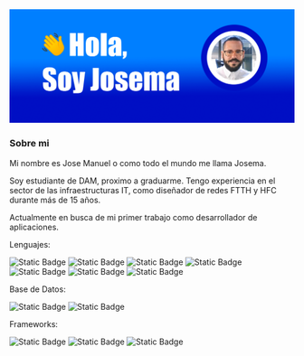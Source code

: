<img src="./img/1707132967682kk96cnqg.png"/>

### Sobre mi
Mi nombre es Jose Manuel o como todo el mundo me llama Josema.

Soy estudiante de DAM, proximo a graduarme. Tengo experiencia en el sector de las infraestructuras IT, como diseñador de redes FTTH y HFC durante más de 15 años. 

Actualmente en busca de mi primer trabajo como desarrollador de aplicaciones.

Lenguajes:

![Static Badge](https://img.shields.io/badge/Python-blue)
![Static Badge](https://img.shields.io/badge/Java-orange)
![Static Badge](https://img.shields.io/badge/C%23-purple)
![Static Badge](https://img.shields.io/badge/Kotlin-green)
![Static Badge](https://img.shields.io/badge/HTML5-red)
![Static Badge](https://img.shields.io/badge/CSS-blue)
![Static Badge](https://img.shields.io/badge/Markdown-black)

Base de Datos:

![Static Badge](https://img.shields.io/badge/MySQL-blue)
![Static Badge](https://img.shields.io/badge/MongoDB-green)

Frameworks:

![Static Badge](https://img.shields.io/badge/Hibernate-orange)
![Static Badge](https://img.shields.io/badge/.NET-purple)
![Static Badge](https://img.shields.io/badge/Odoo-blue)


<!--
**JosemaMoreno/josemamoreno** is a ✨ _special_ ✨ repository because its `README.md` (this file) appears on your GitHub profile.

Here are some ideas to get you started:

- 🔭 I’m currently working on ...
- 🌱 I’m currently learning ...
- 👯 I’m looking to collaborate on ...
- 🤔 I’m looking for help with ...
- 💬 Ask me about ...
- 📫 How to reach me: ...
- 😄 Pronouns: ...
- ⚡ Fun fact: ...
-->
